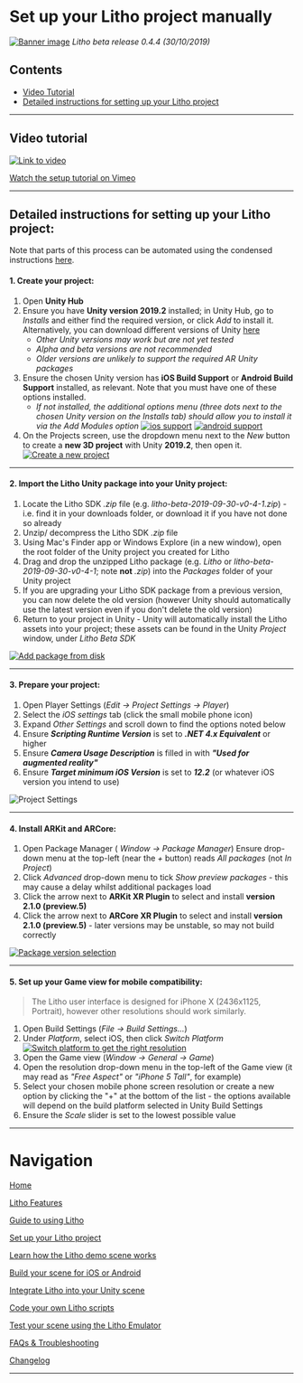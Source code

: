 # Set up your Litho project manually

[![Banner image](../Images/banner.jpg)](#)
_Litho beta release 0.4.4 (30/10/2019)_

## Contents

* [Video Tutorial](#video-tutorial)
* [Detailed instructions for setting up your Litho project](#detailed-instructions-for-setting-up-your-litho-project)

---

## Video tutorial

<a href="https://vimeo.com/368558994" target="_blank">![Link to video](../Images/Icons/vimeo_small.png)

Watch the setup tutorial on Vimeo</a>

---

## Detailed instructions for setting up your Litho project:

Note that parts of this process can be automated using the condensed instructions [here](ProjectSetup.md).


#### 1. Create your project:

1. Open **Unity Hub**
2. Ensure you have **Unity version 2019.2** installed; in Unity Hub, go to _Installs_ and either find the required version, or click _Add_ to install  it. Alternatively, you can download different versions of Unity [here](https://unity3d.com/get-unity/download/archive) 
    - _Other Unity versions may work but are not yet tested_
    - _Alpha and beta versions are not recommended_ 
    - _Older versions are unlikely to support the required AR Unity packages_
3. Ensure the chosen Unity version has **iOS Build Support** or **Android Build Support** installed, as relevant. Note that you must have one of these options installed.
    - _If not installed, the additional options menu (three dots next to the chosen Unity version on the Installs tab) should allow you to install it via the _Add Modules_ option_
    [![ios support](../Images/Editor/iOSSupport.png)](#)
    [![android support](../Images/Editor/AndroidSupport.png)](#)
4. On the Projects screen, use the dropdown menu next to the _New_ button to create a **new 3D project** with Unity **2019.2**, then open it.
[![Create a new project](../Images/Editor/CreateNewProject.png)](#)

---

#### 2. Import the Litho Unity package into your Unity project:

1. Locate the Litho SDK _.zip_ file (e.g. _litho-beta-2019-09-30-v0-4-1.zip_) - i.e. find it in your downloads folder, or download it if you have not done so already
2. Unzip/ decompress the Litho SDK _.zip_ file
3. Using Mac's Finder app or Windows Explore (in a new window), open the root folder of the Unity project you created for Litho
4. Drag and drop the unzipped Litho package (e.g. _Litho_ or _litho-beta-2019-09-30-v0-4-1_; note **not** _.zip_) into the _Packages_ folder of your Unity project
5. If you are upgrading your Litho SDK package from a previous version, you can now delete the old version (however Unity should automatically use the latest version even if you don't delete the old version)
6. Return to your project in Unity - Unity will automatically install the Litho assets into your project; these assets can be found in the Unity _Project_ window, under _Litho Beta SDK_

[![Add package from disk](../Images/Editor/DropLithoPackageIntoPackages.png)](#)

---

#### 3. Prepare your project:

1. Open Player Settings (_Edit -> Project Settings -> Player_)
2. Select the _iOS settings_ tab (click the small mobile phone icon)
3. Expand _Other Settings_ and scroll down to find the options noted below
4. Ensure **_Scripting Runtime Version_** is set to **_.NET 4.x Equivalent_** or higher
5. Ensure **_Camera Usage Description_** is filled in with **_"Used for augmented reality"_**
6. Ensure **_Target minimum iOS Version_** is set to **_12.2_** (or whatever iOS version you intend to use)

![Project Settings](../Images/Editor/ProjectSettings.png)

---

#### 4. Install ARKit and ARCore:

1. Open Package Manager ( _Window -> Package Manager_)
 Ensure drop-down menu at the top-left (near the _+_ button) reads _All packages_ (not _In Project_)
2. Click _Advanced_ drop-down menu to tick _Show preview packages_ - this may cause a delay whilst additional packages load
3. Click the arrow next to **ARKit XR Plugin** to select and install **version 2.1.0 (preview.5)**
4. Click the arrow next to **ARCore XR Plugin** to select and install **version 2.1.0 (preview.5)** - later versions may be unstable, so may not build correctly

[![Package version selection](../Images/Editor/PackageVersion.png)](#)

---

#### 5. Set up your Game view for mobile compatibility:

>The Litho user interface is designed for iPhone X (2436x1125, Portrait), however other resolutions should work similarly.

1. Open Build Settings (_File -> Build Settings..._)
2. Under _Platform_, select iOS, then click _Switch Platform_
[![Switch platform to get the right resolution](../Images/Editor/SetUpGameView.png)](#)
3. Open the Game view (_Window -> General -> Game_)
4. Open the resolution drop-down menu in the top-left of the Game view (it may read as _"Free Aspect"_ or _"iPhone 5 Tall"_, for example)
5. Select your chosen mobile phone screen resolution or create a new option by clicking the "+" at the bottom of the list - the options available will depend on the build platform selected in Unity Build Settings
6. Ensure the _Scale_ slider is set to the lowest possible value

---

# Navigation

[Home](../README.md)

[Litho Features](../Features/README.md)

[Guide to using Litho](UsingLitho.md)

[Set up your Litho project](ProjectSetup.md)

[Learn how the Litho demo scene works](DemoScene.md)

[Build your scene for iOS or Android](BuildInstructions.md)

[Integrate Litho into your Unity scene](UnityIntegration.md)

[Code your own Litho scripts](UnityScripting.md)

[Test your scene using the Litho Emulator](../Features/LithoEmulator.md)

[FAQs & Troubleshooting](../FAQ.md)

[Changelog](../Changelog.md)

---
